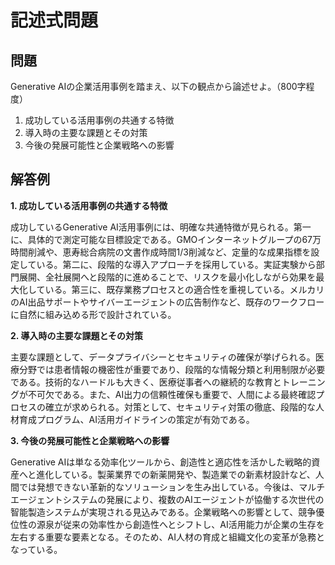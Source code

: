 # 記述式問題

## 問題
Generative AIの企業活用事例を踏まえ、以下の観点から論述せよ。（800字程度）

1. 成功している活用事例の共通する特徴
2. 導入時の主要な課題とその対策
3. 今後の発展可能性と企業戦略への影響

## 解答例

**1. 成功している活用事例の共通する特徴**

成功しているGenerative AI活用事例には、明確な共通特徴が見られる。第一に、具体的で測定可能な目標設定である。GMOインターネットグループの67万時間削減や、恵寿総合病院の文書作成時間1/3削減など、定量的な成果指標を設定している。第二に、段階的な導入アプローチを採用している。実証実験から部門展開、全社展開へと段階的に進めることで、リスクを最小化しながら効果を最大化している。第三に、既存業務プロセスとの適合性を重視している。メルカリのAI出品サポートやサイバーエージェントの広告制作など、既存のワークフローに自然に組み込める形で設計されている。

**2. 導入時の主要な課題とその対策**

主要な課題として、データプライバシーとセキュリティの確保が挙げられる。医療分野では患者情報の機密性が重要であり、段階的な情報分類と利用制限が必要である。技術的なハードルも大きく、医療従事者への継続的な教育とトレーニングが不可欠である。また、AI出力の信頼性確保も重要で、人間による最終確認プロセスの確立が求められる。対策として、セキュリティ対策の徹底、段階的な人材育成プログラム、AI活用ガイドラインの策定が有効である。

**3. 今後の発展可能性と企業戦略への影響**

Generative AIは単なる効率化ツールから、創造性と適応性を活かした戦略的資産へと進化している。製薬業界での新薬開発や、製造業での新素材設計など、人間では発想できない革新的なソリューションを生み出している。今後は、マルチエージェントシステムの発展により、複数のAIエージェントが協働する次世代の智能製造システムが実現される見込みである。企業戦略への影響として、競争優位性の源泉が従来の効率性から創造性へとシフトし、AI活用能力が企業の生存を左右する重要な要素となる。そのため、AI人材の育成と組織文化の変革が急務となっている。 